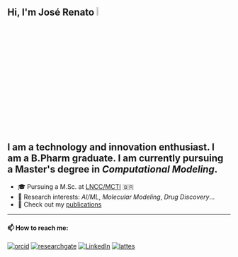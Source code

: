 ## Hi, I'm José Renato <a><img src="https://media.giphy.com/media/hvRJCLFzcasrR4ia7z/giphy.gif" width="7%"></a>
I am a technology and innovation enthusiast. I am a B.Pharm graduate. I am currently pursuing a Master's degree in *Computational Modeling*.
--- 
- 🎓 Pursuing a M.Sc. at [LNCC/MCTI](http://gmmsb.lncc.br/) 🇧🇷
- 🔎 Research interests: *AI/ML*, *Molecular Modeling*, *Drug Discovery*...
- 📰 Check out my [publications](https://scholar.google.com.br/citations?user=W2eqbxQAAAAJ&hl&sortby=pubdate)
---
#### 📫 How to reach me:

[![orcid](https://img.shields.io/badge/ORCID-A6CE39?style=flat&logo=orcid&logoColor=white)](https://orcid.org/0000-0002-0303-4033) [![researchgate](https://custom-icon-badges.demolab.com/badge/Research_Gate-40BA9B.svg?&style=flat&logo=researchgate-square&logoColor=white)](https://www.researchgate.net/profile/Jose_Renato_Fajardo) [![LinkedIn](https://img.shields.io/badge/LinkedIn-0e76a8?style=flat&logo=linkedin&logoColor=white)](https://www.linkedin.com/in/fajardo-jrd) [![lattes](https://custom-icon-badges.demolab.com/badge/Lattes-005195?style=flat&logo=lattes&logoColor=white)](http://lattes.cnpq.br/9633738434379496)

<!--
Here are some ideas to get you started:

- 🔭 I’m currently working on ...
- 🌱 I’m currently learning ...
- 👯 I’m looking to collaborate on ...
- 🤔 I’m looking for help with ...
- 💬 Ask me about ...
- 📫 How to reach me: ...
- 😄 Pronouns: ...
- ⚡ Fun fact: ...
-->
